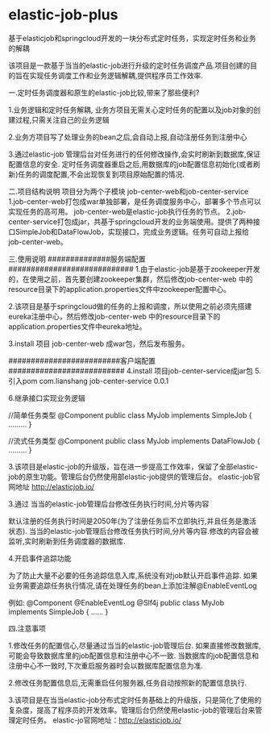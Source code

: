 # elastic-job-plus
基于elasticjob和springcloud开发的一块分布式定时任务，实现定时任务和业务的解耦


该项目是一款基于当当的elastic-job进行升级的定时任务调度产品.项目创建的目的旨在实现任务调度工作和业务逻辑解耦,提供程序员工作效率.



一.定时任务调度器和原生的elastic-job比较,带来了那些便利?

1.业务逻辑和定时任务解耦, 业务方项目无需关心定时任务的配置以及job对象的创建过程,只需关注自己的业务逻辑

2.业务方项目写了处理业务的bean之后,会自动上报,自动注册任务到注册中心

3.通过elastic-job 管理后台对任务进行的任何修改操作,会实时刷新到数据库,保证配置信息的安全.
  定时任务调度器重启之后,用数据库的job配置信息初始化(或者刷新)任务的调度配置,不会出现恢复到项目原始配置的情况.

二.项目结构说明
项目分为两个子模块 job-center-web和job-center-service
 1.job-center-web打包成war单独部署，是任务调度服务中心，部署多个节点可以实现任务的高可用。 job-center-web是elastic-job执行任务的节点。
 2.job-center-service打包成jar，共基于springcloud开发的业务端使用。提供了两种接口SimpleJob和DataFlowJob，实现接口，完成业务逻辑。任务可自动上报给job-center-web。

三.使用说明
##############服务端配置############################
1.由于elastic-job是基于zookeeper开发的，在使用之前，首先要创建zookeeper集群，然后修改job-center-web 中的resource目录下的application.properties文件中zookeeper配置中心。

2.该项目是基于springcloud做的任务的上报和调度，所以使用之前必须先搭建eureka注册中心，然后修改job-center-web 中的resource目录下的application.properties文件中eureka地址。

3.install 项目  job-center-web 成war包，然后发布服务。

#########################客户端配置##########################
4.install 项目job-center-service成jar包
5.引入pom
  <dependency>
    <groupId>com.lianshang</groupId>
    <artifactId>job-center-service</artifactId>
    <version>0.0.1</version>
  </dependency>

6.继承接口实现业务逻辑

//简单任务类型
@Component
public class MyJob implements SimpleJob {
  .........
}


//流式任务类型
@Component
public class MyJob implements DataFlowJob<T> {
  .........
}

3.该项目是elastic-job的升级版，旨在进一步提高工作效率，保留了全部elastic-job的原生功能。管理后台仍然使用部elastic-job提供的管理后台。
elastic-job官网地址 http://elasticjob.io/



3.通过 当当的elastic-job管理后台修改任务执行时间,分片等内容

默认注册的任务执行时间是2050年(为了注册任务后不立即执行,并且任务是激活状态).
当当的elastic-job管理后台修改任务执行时间,分片等内容.修改的内容会被监听,实时刷新到任务调度器的数据库.

4.开启事件追踪功能

为了防止大量不必要的任务追踪信息入库,系统没有对job默认开启事件追踪.
如果业务需要追踪任务执行情况,请在处理任务的bean上添加注解@EnableEventLog

例如:
@Component
@EnableEventLog
@Slf4j
public class MyJob implements SimpleJob {
......
}


四.注意事项

1.修改任务的配置信心,尽量通过当当的elastic-job管理后台.
  如果直接修改数据库,可能会导致数据库里的job配置信息和注册中心不一致.
  当数据库的job配置信息和注册中心不一致时,下次重启服务器时会以数据库配置信息为准.

2.修改任务配置信息后,无需重启任何服务器,任务自动按照新的配置信息执行.

3.该项目是在当当elastic-job分布式定时任务基础上的升级版，只是简化了使用的复杂度，提高了程序员的开发效率。管理后台仍然使用elastic-job的管理后台来管理定时任务。 elastic-jo官网地址：http://elasticjob.io/



